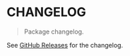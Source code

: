 # CHANGELOG

> Package changelog.

See [GitHub Releases](https://github.com/stdlib-js/stats-base-dmskrange/releases) for the changelog.